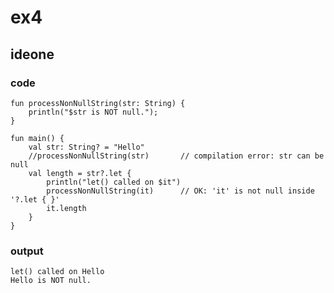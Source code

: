 # ex4
## ideone
### code
    fun processNonNullString(str: String) {
    	println("$str is NOT null.");
    }
    
    fun main() {
        val str: String? = "Hello"   
        //processNonNullString(str)       // compilation error: str can be null
        val length = str?.let { 
            println("let() called on $it")        
            processNonNullString(it)      // OK: 'it' is not null inside '?.let { }'
            it.length
        }
    }
### output
    let() called on Hello
    Hello is NOT null.

